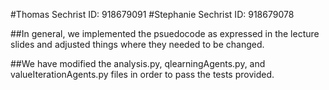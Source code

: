 #Thomas Sechrist ID: 918679091
#Stephanie Sechrist ID: 918679078

##In general, we implemented the psuedocode as expressed in the lecture slides and adjusted things where they needed to be changed.

##We have modified the analysis.py, qlearningAgents.py, and valueIterationAgents.py files in order to pass the tests provided.